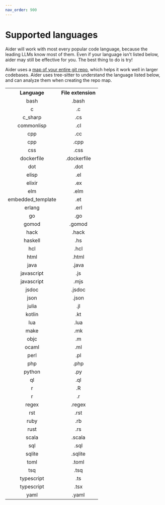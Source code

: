 ```yaml
---
nav_order: 900
---
```

# Supported languages

Aider will work with most every popular code language,
because the leading LLMs know most of them.
Even if your language isn't listed below, aider may still be effective for you.
The best thing to do is try!

Aider uses a [map of your entire git repo](https://aider.chat/docs/repomap.html),
which helps it work well in larger codebases.
Aider uses tree-sitter to understand the language listed below,
and can analyze them when creating the repo map.

<table>
<tr>
  <th>
    Language
  </th>
  <th>
    File extension
  </th>
</tr>
<!--[[[cog
from aider.repomap import get_supported_languages_md
cog.out(get_supported_languages_md())
]]]-->
<tr><td style="text-align: center;">bash                </td>
<td style="text-align: center;">.bash               </td>
</tr><tr><td style="text-align: center;">c                   </td>
<td style="text-align: center;">.c                  </td>
</tr><tr><td style="text-align: center;">c_sharp             </td>
<td style="text-align: center;">.cs                 </td>
</tr><tr><td style="text-align: center;">commonlisp          </td>
<td style="text-align: center;">.cl                 </td>
</tr><tr><td style="text-align: center;">cpp                 </td>
<td style="text-align: center;">.cc                 </td>
</tr><tr><td style="text-align: center;">cpp                 </td>
<td style="text-align: center;">.cpp                </td>
</tr><tr><td style="text-align: center;">css                 </td>
<td style="text-align: center;">.css                </td>
</tr><tr><td style="text-align: center;">dockerfile          </td>
<td style="text-align: center;">.dockerfile         </td>
</tr><tr><td style="text-align: center;">dot                 </td>
<td style="text-align: center;">.dot                </td>
</tr><tr><td style="text-align: center;">elisp               </td>
<td style="text-align: center;">.el                 </td>
</tr><tr><td style="text-align: center;">elixir              </td>
<td style="text-align: center;">.ex                 </td>
</tr><tr><td style="text-align: center;">elm                 </td>
<td style="text-align: center;">.elm                </td>
</tr><tr><td style="text-align: center;">embedded_template   </td>
<td style="text-align: center;">.et                 </td>
</tr><tr><td style="text-align: center;">erlang              </td>
<td style="text-align: center;">.erl                </td>
</tr><tr><td style="text-align: center;">go                  </td>
<td style="text-align: center;">.go                 </td>
</tr><tr><td style="text-align: center;">gomod               </td>
<td style="text-align: center;">.gomod              </td>
</tr><tr><td style="text-align: center;">hack                </td>
<td style="text-align: center;">.hack               </td>
</tr><tr><td style="text-align: center;">haskell             </td>
<td style="text-align: center;">.hs                 </td>
</tr><tr><td style="text-align: center;">hcl                 </td>
<td style="text-align: center;">.hcl                </td>
</tr><tr><td style="text-align: center;">html                </td>
<td style="text-align: center;">.html               </td>
</tr><tr><td style="text-align: center;">java                </td>
<td style="text-align: center;">.java               </td>
</tr><tr><td style="text-align: center;">javascript          </td>
<td style="text-align: center;">.js                 </td>
</tr><tr><td style="text-align: center;">javascript          </td>
<td style="text-align: center;">.mjs                </td>
</tr><tr><td style="text-align: center;">jsdoc               </td>
<td style="text-align: center;">.jsdoc              </td>
</tr><tr><td style="text-align: center;">json                </td>
<td style="text-align: center;">.json               </td>
</tr><tr><td style="text-align: center;">julia               </td>
<td style="text-align: center;">.jl                 </td>
</tr><tr><td style="text-align: center;">kotlin              </td>
<td style="text-align: center;">.kt                 </td>
</tr><tr><td style="text-align: center;">lua                 </td>
<td style="text-align: center;">.lua                </td>
</tr><tr><td style="text-align: center;">make                </td>
<td style="text-align: center;">.mk                 </td>
</tr><tr><td style="text-align: center;">objc                </td>
<td style="text-align: center;">.m                  </td>
</tr><tr><td style="text-align: center;">ocaml               </td>
<td style="text-align: center;">.ml                 </td>
</tr><tr><td style="text-align: center;">perl                </td>
<td style="text-align: center;">.pl                 </td>
</tr><tr><td style="text-align: center;">php                 </td>
<td style="text-align: center;">.php                </td>
</tr><tr><td style="text-align: center;">python              </td>
<td style="text-align: center;">.py                 </td>
</tr><tr><td style="text-align: center;">ql                  </td>
<td style="text-align: center;">.ql                 </td>
</tr><tr><td style="text-align: center;">r                   </td>
<td style="text-align: center;">.R                  </td>
</tr><tr><td style="text-align: center;">r                   </td>
<td style="text-align: center;">.r                  </td>
</tr><tr><td style="text-align: center;">regex               </td>
<td style="text-align: center;">.regex              </td>
</tr><tr><td style="text-align: center;">rst                 </td>
<td style="text-align: center;">.rst                </td>
</tr><tr><td style="text-align: center;">ruby                </td>
<td style="text-align: center;">.rb                 </td>
</tr><tr><td style="text-align: center;">rust                </td>
<td style="text-align: center;">.rs                 </td>
</tr><tr><td style="text-align: center;">scala               </td>
<td style="text-align: center;">.scala              </td>
</tr><tr><td style="text-align: center;">sql                 </td>
<td style="text-align: center;">.sql                </td>
</tr><tr><td style="text-align: center;">sqlite              </td>
<td style="text-align: center;">.sqlite             </td>
</tr><tr><td style="text-align: center;">toml                </td>
<td style="text-align: center;">.toml               </td>
</tr><tr><td style="text-align: center;">tsq                 </td>
<td style="text-align: center;">.tsq                </td>
</tr><tr><td style="text-align: center;">typescript          </td>
<td style="text-align: center;">.ts                 </td>
</tr><tr><td style="text-align: center;">typescript          </td>
<td style="text-align: center;">.tsx                </td>
</tr><tr><td style="text-align: center;">yaml                </td>
<td style="text-align: center;">.yaml               </td>
</tr>
<!--[[[end]]]-->

</table>
